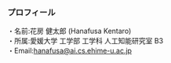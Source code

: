 ### プロフィール
・名前:花房 健太郎 (Hanafusa Kentaro)<br>
・所属:愛媛大学 工学部 工学科 人工知能研究室 B3<br>
・Email:hanafusa@ai.cs.ehime-u.ac.jp<br>

<!--
**hanafusa0108/hanafusa0108** is a ✨ _special_ ✨ repository because its `README.md` (this file) appears on your GitHub profile.

Here are some ideas to get you started:
- 🌱 I’m currently learning ...
- 👯 I’m looking to collaborate on ...
- 🤔 I’m looking for help with ...
- 💬 Ask me about ...
- 📫 How to reach me: ...
- 😄 Pronouns: ...
- ⚡ Fun fact: ...
-->
